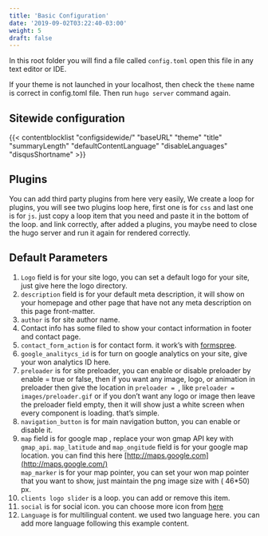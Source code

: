 ```yaml
---
title: 'Basic Configuration'
date: '2019-09-02T03:22:40-03:00'
weight: 5
draft: false
---
```

In this root folder you will find a file called `config.toml` open this file in any text editor or IDE.

If your theme is not launched in your localhost, then check the `theme` name is correct in config.toml file. Then run `hugo server` command again.

## Sitewide configuration

{{< contentblocklist "configsidewide/" "baseURL" "theme" "title" "summaryLength" "defaultContentLanguage" "disableLanguages" "disqusShortname" >}}

Plugins
-------

You can add third party plugins from here very easily, We create a loop for plugins, you will see two plugins loop here, first one is for `css` and last one is for `js`. just copy a loop item that you need and paste it in the bottom of the loop. and link correctly, after added a plugins, you maybe need to close the hugo server and run it again for rendered correctly.

Default Parameters
------------------

1. `Logo` field is for your site logo, you can set a default logo for your site, just give here the logo directory.
2. `description` field is for your default meta description, it will show on your homepage and other page that have not any meta description on this page front-matter.
3. `author` is for site author name.
4. Contact info has some filed to show your contact information in footer and contact page.
5. `contact_form_action` is for contact form. it work’s with [formspree](https://formspree.io/).
6. `google_analitycs_id` is for turn on google analytics on your site, give your won analytics ID here.
7. `preloader` is for site preloader, you can enable or disable preloader by enable = true or false, then if you want any image, logo, or animation in preloader then give the location in `preloader = `, like `preloader = images/preloader.gif` or if you don’t want any logo or image then leave the preloader field empty, then it will show just a white screen when every component is loading. that’s simple.
8. `navigation_button` is for main navigation button, you can enable or disable it.
9. `map` field is for google map , replace your won gmap API key with `gmap_api`. `map_latitude` and `map_ongitude` field is for your google map location. you can find this here [http://maps.google.com](http://maps.google.com/)  
  `map_marker` is for your map pointer, you can set your won map pointer that you want to show, just maintain the png image size with ( 46\*50) px.
10. `clients logo slider` is a loop. you can add or remove this item.
11. `social` is for social icon. you can choose more icon from [here](https://themify.me/themify-icons)
12. `Language` is for multilingual content. we used two language here. you can add more language following this example content.
